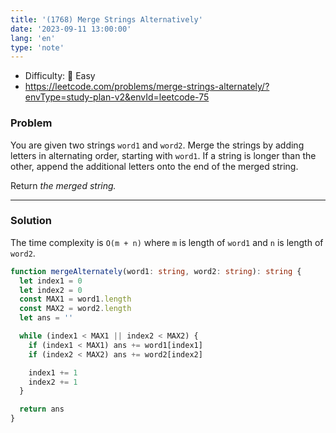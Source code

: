 ```yaml
---
title: '(1768) Merge Strings Alternatively'
date: '2023-09-11 13:00:00'
lang: 'en'
type: 'note'
---
```


- Difficulty: 🍰 Easy
- https://leetcode.com/problems/merge-strings-alternately/?envType=study-plan-v2&envId=leetcode-75

### Problem

You are given two strings `word1` and `word2`. Merge the strings by adding letters in alternating order, starting with `word1`. If a string is longer than the other, append the additional letters onto the end of the merged string.

Return _the merged string._

---

### Solution

The time complexity is `O(m + n)` where `m` is length of `word1` and `n` is length of `word2`.

```ts
function mergeAlternately(word1: string, word2: string): string {
  let index1 = 0
  let index2 = 0
  const MAX1 = word1.length
  const MAX2 = word2.length
  let ans = ''

  while (index1 < MAX1 || index2 < MAX2) {
    if (index1 < MAX1) ans += word1[index1]
    if (index2 < MAX2) ans += word2[index2]

    index1 += 1
    index2 += 1
  }

  return ans
}
```
